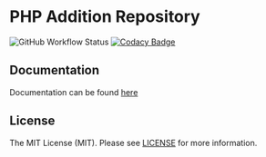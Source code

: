 # PHP Addition Repository

![GitHub Workflow Status](https://img.shields.io/github/workflow/status/php-addition-repository/par/Unit%20tests?label=Unit%20Tests)
[![Codacy Badge](https://app.codacy.com/project/badge/Grade/9954967a869c4f8a97da50b5eff16894)](https://www.codacy.com/gh/php-addition-repository/par/dashboard?utm_source=github.com&amp;utm_medium=referral&amp;utm_content=php-addition-repository/par&amp;utm_campaign=Badge_Grade)

## Documentation

Documentation can be found [here](https://php-addition-repository.github.io/)

## License

The MIT License (MIT). Please see [LICENSE](LICENSE.md) for more information.
